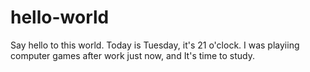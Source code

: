 # hello-world
Say hello to this world.
Today is Tuesday, it's 21 o'clock.
I was playiing computer games after work just now, and It's time to study.
